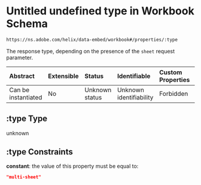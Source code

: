 # Untitled undefined type in Workbook Schema

```txt
https://ns.adobe.com/helix/data-embed/workbook#/properties/:type
```

The response type, depending on the presence of the `sheet` request parameter.

| Abstract            | Extensible | Status         | Identifiable            | Custom Properties | Additional Properties | Access Restrictions | Defined In                                                           |
| :------------------ | :--------- | :------------- | :---------------------- | :---------------- | :-------------------- | :------------------ | :------------------------------------------------------------------- |
| Can be instantiated | No         | Unknown status | Unknown identifiability | Forbidden         | Allowed               | none                | [workbook.schema.json*](workbook.schema.json "open original schema") |

## :type Type

unknown

## :type Constraints

**constant**: the value of this property must be equal to:

```json
"multi-sheet"
```
